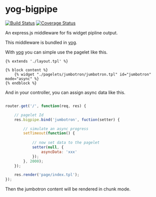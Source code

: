 yog-bigpipe 
===========

[![Build Status](https://travis-ci.org/fex-team/yog-bigpipe.svg?branch=master)](https://travis-ci.org/fex-team/yog-bigpipe)
[![Coverage Status](https://coveralls.io/repos/fex-team/yog-bigpipe/badge.png)](https://coveralls.io/r/fex-team/yog-bigpipe)

An express.js middleware for fis widget pipline output.

This middleware is bundled in [yog](https://github.com/fex-team/yog).

With [yog](https://github.com/fex-team/yog) you can simple use the pagelet like
this.

```tpl
{% extends './layout.tpl' %}

{% block content %}
    {% widget "./pagelets/jumbotron/jumbotron.tpl" id="jumbotron" mode="async" %}
{% endblock %}

```

And in your controller, you can assign async data like this.

```javascript

router.get('/', function(req, res) {

    // pagelet Id
    res.bigpipe.bind('jumbotron', fuction(setter) {

        // simulate an async progress
        setTimeout(function() {
            
            // now set data to the pagelet
            setter(null, {
                asyncData: 'xxx'
            });
        }, 2000);
    });

    res.render('page/index.tpl');
});

```

Then the jumbotron content will be rendered in chunk mode.
